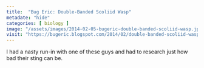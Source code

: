 ```yaml
---
title:  "Bug Eric: Double-Banded Scoliid Wasp"
metadate: "hide"
categories: [ biology ]
image: "/assets/images/2014-02-05-bugeric-double-banded-scoliid-wasp.jpg"
visit: "https://bugeric.blogspot.com/2014/02/double-banded-scoliid-wasp.html"
---
```

I had a nasty run-in with one of these guys and had to research just how bad their sting can be.
